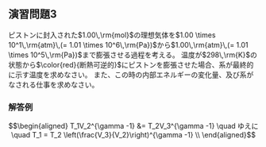 ## 演習問題$3$
ピストンに封入された$1.00\,\rm{mol}$の理想気体を$1.00 \times 10^1\,\rm{atm}\,(= 1.01 \times 10^6\,\rm{Pa})$から$1.00\,\rm{atm}\,(= 1.01 \times 10^5\,\rm{Pa})$まで膨張させる過程を考える。
温度が$298\,\rm{K}$の状態から$\color{red}{断熱可逆的}$にピストンを膨張させた場合、系が最終的に示す温度を求めなさい。
また、この時の内部エネルギーの変化量、及び系がなされる仕事を求めなさい。
### 解答例
$$\begin{aligned}
T_1V_2^{\gamma -1} &= T_2V_3^{\gamma -1} \quad ゆえに \quad T_1 = T_2 \left(\frac{V_3}{V_2}\right)^{\gamma -1} \\
\end{aligned}$$